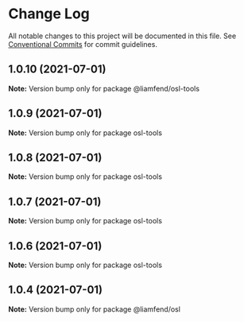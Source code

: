 # Change Log

All notable changes to this project will be documented in this file.
See [Conventional Commits](https://conventionalcommits.org) for commit guidelines.

## 1.0.10 (2021-07-01)

**Note:** Version bump only for package @liamfend/osl-tools





## 1.0.9 (2021-07-01)

**Note:** Version bump only for package osl-tools





## 1.0.8 (2021-07-01)

**Note:** Version bump only for package osl-tools





## 1.0.7 (2021-07-01)

**Note:** Version bump only for package osl-tools





## 1.0.6 (2021-07-01)

**Note:** Version bump only for package osl-tools





## 1.0.4 (2021-07-01)

**Note:** Version bump only for package @liamfend/osl

